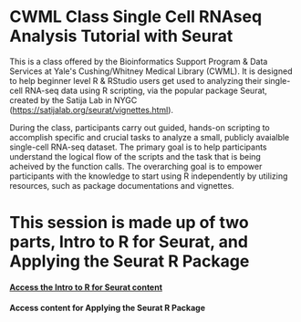 # CWML Class Single Cell RNAseq Analysis Tutorial with Seurat

This is a class offered by the Bioinformatics Support Program & Data Services at Yale's Cushing/Whitney Medical Library (CWML). It is designed to help beginner level R & RStudio users get used to analyzing their single-cell RNA-seq data using R scripting, via the popular package Seurat, created by the Satija Lab in NYGC (https://satijalab.org/seurat/vignettes.html).  

During the class, participants carry out guided, hands-on scripting to accomplish specific and crucial tasks to analyze a small, publicly avaialble single-cell RNA-seq dataset. The primary goal is to help participants understand the logical flow of the scripts and the task that is being acheived by the function calls. The overarching goal is to empower participants with the knowledge to start using R independently by utilizing resources, such as package documentations and vignettes. 

# This session is made up of two parts, Intro to R for Seurat, and Applying the Seurat R Package

#### [Access the Intro to R for Seurat content](https://sauuyer.github.io/class-demo-instance/)

#### Access content for Applying the Seurat R Package

